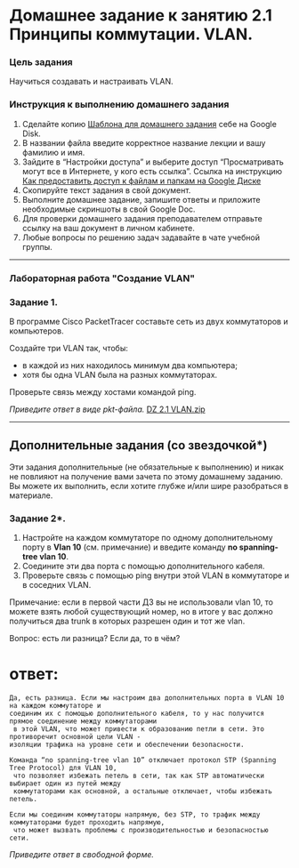 # Домашнее задание к занятию 2.1 Принципы коммутации. VLAN.

### Цель задания
Научиться создавать и настраивать VLAN.

### Инструкция к выполнению домашнего задания

1. Сделайте копию [Шаблона для домашнего задания](https://docs.google.com/document/d/1youKpKm_JrC0UzDyUslIZW2E2bIv5OVlm_TQDvH5Pvs/edit) себе на Google Disk.
2. В названии файла введите корректное название лекции и вашу фамилию и имя.
3. Зайдите в “Настройки доступа” и выберите доступ “Просматривать могут все в Интернете, у кого есть ссылка”.
 Ссылка на инструкцию [Как предоставить доступ к файлам и папкам на Google Диске](https://support.google.com/docs/answer/2494822?hl=ru&co=GENIE.Platform%3DDesktop)
5. Скопируйте текст задания в свой документ.
6. Выполните домашнее задание, запишите ответы и приложите необходимые скриншоты в свой Google Doc.
7. Для проверки домашнего задания преподавателем отправьте ссылку на ваш документ в личном кабинете.
8. Любые вопросы по решению задач задавайте в чате учебной группы.

------

### Лабораторная работа "Создание VLAN"
### Задание 1. 

В программе Cisco PacketTracer составьте сеть из двух коммутаторов и компьютеров.

Создайте три VLAN так, чтобы:

- в каждой из них находилось минимум два компьютера;
- хотя бы одна VLAN была на разных коммутаторах.

Проверьте связь между хостами командой ping.

*Приведите ответ в виде pkt-файла.*
[DZ 2.1 VLAN.zip](https://github.com/Kapotov/rutsw-homeworks/files/12646439/DZ.2.1.VLAN.zip)

------
## Дополнительные задания (со звездочкой*)
Эти задания дополнительные (не обязательные к выполнению) и никак не повлияют на получение вами зачета по этому домашнему заданию. Вы можете их выполнить, если хотите глубже и/или шире разобраться в материале.

### Задание 2*. 

1. Настройте на каждом коммутаторе по одному дополнительному порту в **Vlan 10** (см. примечание) и введите команду **no spanning-tree vlan 10**.
2. Соедините эти два порта с помощью дополнительного кабеля.
3. Проверьте связь с помощью ping внутри этой VLAN в коммутаторе и в соседних VLAN.
  
Примечание: если в первой части ДЗ вы не использовали vlan 10, то можете взять любой существующий номер, но в итоге у вас должно получиться два trunk в которых разрешен один и тот же vlan.

Вопрос: есть ли разница? Если да, то в чём?

# ответ:
```
Да, есть разница. Если мы настроим два дополнительных порта в VLAN 10 на каждом коммутаторе и
соединим их с помощью дополнительного кабеля, то у нас получится прямое соединение между коммутаторами
 в этой VLAN, что может привести к образованию петли в сети. Это противоречит основной цели VLAN -
изоляции трафика на уровне сети и обеспечении безопасности.

Команда “no spanning-tree vlan 10” отключает протокол STP (Spanning Tree Protocol) для VLAN 10,
 что позволяет избежать петель в сети, так как STP автоматически выбирает один из путей между
 коммутаторами как основной, а остальные отключает, чтобы избежать петель.

Если мы соединим коммутаторы напрямую, без STP, то трафик между коммутаторами будет проходить напрямую,
 что может вызвать проблемы с производительностью и безопасностью сети.
```
*Приведите ответ в свободной форме.*

